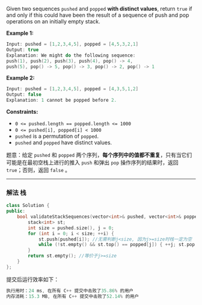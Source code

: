 <p>Given two sequences <code>pushed</code> and <code>popped</code>&nbsp;<strong>with distinct values</strong>,&nbsp;return <code>true</code> if and only if this could have been the result of a sequence of push and pop operations on an initially empty stack.</p>

 
<div>
<p><strong>Example 1:</strong></p>

```swift
Input: pushed = [1,2,3,4,5], popped = [4,5,3,2,1]
Output: true
Explanation: We might do the following sequence:
push(1), push(2), push(3), push(4), pop() -> 4,
push(5), pop() -> 5, pop() -> 3, pop() -> 2, pop() -> 1 
```

 
<p><strong>Example 2:</strong></p>

```swift
Input: pushed = [1,2,3,4,5], popped = [4,3,5,1,2]
Output: false
Explanation: 1 cannot be popped before 2. 
```

  
<p><strong>Constraints:</strong></p>

<ul>
	<li><code>0 &lt;= pushed.length == popped.length &lt;= 1000</code></li>
	<li><code>0 &lt;= pushed[i], popped[i] &lt; 1000</code></li>
	<li><code>pushed</code> is a permutation of <code>popped</code>.</li>
	<li><code>pushed</code> and <code>popped</code> have distinct values.</li>
</ul>

题意：给定 `pushed` 和 `popped` 两个序列，**每个序列中的值都不重复**，只有当它们可能是在最初空栈上进行的推入 `push` 和弹出 `pop` 操作序列的结果时，返回 `true`；否则，返回 `false` 。

---
### 解法 栈
```cpp
class Solution {
public:
    bool validateStackSequences(vector<int>& pushed, vector<int>& popped) {
        stack<int> st;
        int size = pushed.size(), j = 0;
        for (int i = 0; i < size; ++i) {
            st.push(pushed[i]); //无需判断j<size, 因为j>=size时栈一定为空
            while (!st.empty() && st.top() == popped[j]) { ++j; st.pop(); } 
        }
        return st.empty(); //等价于j>=size
    }
};
```
提交后运行效率如下：
```cpp
执行用时：24 ms, 在所有 C++ 提交中击败了35.86% 的用户
内存消耗：15.3 MB, 在所有 C++ 提交中击败了52.14% 的用户
```
